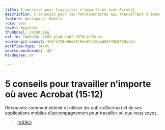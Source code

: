 ```yaml
---
title: 5 conseils pour travailler n’importe où avec Acrobat
description: 5 conseils pour les fonctionnaires qui travaillent n’importe où avec Acrobat
feature: Workspace, Mobile
role: User
level: Beginner
thumbnail: 34200.jpg
exl-id: 7486a89c-2c60-42a6-8ab2-2878c42f9eda
source-git-commit: 4e6fbf91e96d26f9ee8f1105ad68738b9450a32d
workflow-type: tm+mt
source-wordcount: '44'
ht-degree: 0%

---
```


# 5 conseils pour travailler n’importe où avec Acrobat (15:12)

Découvrez comment obtenir et utiliser les outils d’Acrobat et de ses applications mobiles d’accompagnement pour travailler où que vous soyez.

>[!VIDEO](https://video.tv.adobe.com/v/34200?quality=12&learn=on&hidetitle=true)
